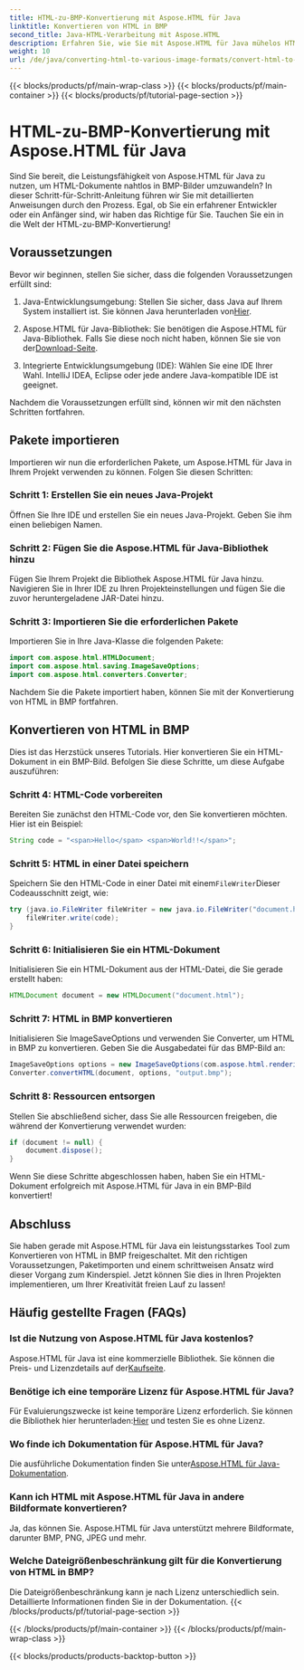 ```yaml
---
title: HTML-zu-BMP-Konvertierung mit Aspose.HTML für Java
linktitle: Konvertieren von HTML in BMP
second_title: Java-HTML-Verarbeitung mit Aspose.HTML
description: Erfahren Sie, wie Sie mit Aspose.HTML für Java mühelos HTML in BMP konvertieren. Eine Schritt-für-Schritt-Anleitung mit Voraussetzungen und Paketimporten. Jetzt entdecken!
weight: 10
url: /de/java/converting-html-to-various-image-formats/convert-html-to-bmp/
---
```


{{< blocks/products/pf/main-wrap-class >}}
{{< blocks/products/pf/main-container >}}
{{< blocks/products/pf/tutorial-page-section >}}

# HTML-zu-BMP-Konvertierung mit Aspose.HTML für Java


Sind Sie bereit, die Leistungsfähigkeit von Aspose.HTML für Java zu nutzen, um HTML-Dokumente nahtlos in BMP-Bilder umzuwandeln? In dieser Schritt-für-Schritt-Anleitung führen wir Sie mit detaillierten Anweisungen durch den Prozess. Egal, ob Sie ein erfahrener Entwickler oder ein Anfänger sind, wir haben das Richtige für Sie. Tauchen Sie ein in die Welt der HTML-zu-BMP-Konvertierung!

## Voraussetzungen

Bevor wir beginnen, stellen Sie sicher, dass die folgenden Voraussetzungen erfüllt sind:

1.  Java-Entwicklungsumgebung: Stellen Sie sicher, dass Java auf Ihrem System installiert ist. Sie können Java herunterladen von[Hier](https://www.java.com/download/).

2.  Aspose.HTML für Java-Bibliothek: Sie benötigen die Aspose.HTML für Java-Bibliothek. Falls Sie diese noch nicht haben, können Sie sie von der[Download-Seite](https://releases.aspose.com/html/java/).

3. Integrierte Entwicklungsumgebung (IDE): Wählen Sie eine IDE Ihrer Wahl. IntelliJ IDEA, Eclipse oder jede andere Java-kompatible IDE ist geeignet.

Nachdem die Voraussetzungen erfüllt sind, können wir mit den nächsten Schritten fortfahren.

## Pakete importieren

Importieren wir nun die erforderlichen Pakete, um Aspose.HTML für Java in Ihrem Projekt verwenden zu können. Folgen Sie diesen Schritten:

### Schritt 1: Erstellen Sie ein neues Java-Projekt

Öffnen Sie Ihre IDE und erstellen Sie ein neues Java-Projekt. Geben Sie ihm einen beliebigen Namen.

### Schritt 2: Fügen Sie die Aspose.HTML für Java-Bibliothek hinzu

Fügen Sie Ihrem Projekt die Bibliothek Aspose.HTML für Java hinzu. Navigieren Sie in Ihrer IDE zu Ihren Projekteinstellungen und fügen Sie die zuvor heruntergeladene JAR-Datei hinzu.

### Schritt 3: Importieren Sie die erforderlichen Pakete

Importieren Sie in Ihre Java-Klasse die folgenden Pakete:

```java
import com.aspose.html.HTMLDocument;
import com.aspose.html.saving.ImageSaveOptions;
import com.aspose.html.converters.Converter;
```

Nachdem Sie die Pakete importiert haben, können Sie mit der Konvertierung von HTML in BMP fortfahren.

## Konvertieren von HTML in BMP

Dies ist das Herzstück unseres Tutorials. Hier konvertieren Sie ein HTML-Dokument in ein BMP-Bild. Befolgen Sie diese Schritte, um diese Aufgabe auszuführen:

### Schritt 4: HTML-Code vorbereiten

Bereiten Sie zunächst den HTML-Code vor, den Sie konvertieren möchten. Hier ist ein Beispiel:

```java
String code = "<span>Hello</span> <span>World!!</span>";
```

### Schritt 5: HTML in einer Datei speichern

Speichern Sie den HTML-Code in einer Datei mit einem`FileWriter`Dieser Codeausschnitt zeigt, wie:

```java
try (java.io.FileWriter fileWriter = new java.io.FileWriter("document.html")) {
    fileWriter.write(code);
}
```

### Schritt 6: Initialisieren Sie ein HTML-Dokument

Initialisieren Sie ein HTML-Dokument aus der HTML-Datei, die Sie gerade erstellt haben:

```java
HTMLDocument document = new HTMLDocument("document.html");
```

### Schritt 7: HTML in BMP konvertieren

Initialisieren Sie ImageSaveOptions und verwenden Sie Converter, um HTML in BMP zu konvertieren. Geben Sie die Ausgabedatei für das BMP-Bild an:

```java
ImageSaveOptions options = new ImageSaveOptions(com.aspose.html.rendering.image.ImageFormat.Bmp);
Converter.convertHTML(document, options, "output.bmp");
```

### Schritt 8: Ressourcen entsorgen

Stellen Sie abschließend sicher, dass Sie alle Ressourcen freigeben, die während der Konvertierung verwendet wurden:

```java
if (document != null) {
    document.dispose();
}
```

Wenn Sie diese Schritte abgeschlossen haben, haben Sie ein HTML-Dokument erfolgreich mit Aspose.HTML für Java in ein BMP-Bild konvertiert!

## Abschluss

Sie haben gerade mit Aspose.HTML für Java ein leistungsstarkes Tool zum Konvertieren von HTML in BMP freigeschaltet. Mit den richtigen Voraussetzungen, Paketimporten und einem schrittweisen Ansatz wird dieser Vorgang zum Kinderspiel. Jetzt können Sie dies in Ihren Projekten implementieren, um Ihrer Kreativität freien Lauf zu lassen!

## Häufig gestellte Fragen (FAQs)

### Ist die Nutzung von Aspose.HTML für Java kostenlos?
 Aspose.HTML für Java ist eine kommerzielle Bibliothek. Sie können die Preis- und Lizenzdetails auf der[Kaufseite](https://purchase.aspose.com/buy).

### Benötige ich eine temporäre Lizenz für Aspose.HTML für Java?
 Für Evaluierungszwecke ist keine temporäre Lizenz erforderlich. Sie können die Bibliothek hier herunterladen:[Hier](https://releases.aspose.com/) und testen Sie es ohne Lizenz.

### Wo finde ich Dokumentation für Aspose.HTML für Java?
 Die ausführliche Dokumentation finden Sie unter[Aspose.HTML für Java-Dokumentation](https://reference.aspose.com/html/java/).

### Kann ich HTML mit Aspose.HTML für Java in andere Bildformate konvertieren?
Ja, das können Sie. Aspose.HTML für Java unterstützt mehrere Bildformate, darunter BMP, PNG, JPEG und mehr.

### Welche Dateigrößenbeschränkung gilt für die Konvertierung von HTML in BMP?
Die Dateigrößenbeschränkung kann je nach Lizenz unterschiedlich sein. Detaillierte Informationen finden Sie in der Dokumentation.
{{< /blocks/products/pf/tutorial-page-section >}}

{{< /blocks/products/pf/main-container >}}
{{< /blocks/products/pf/main-wrap-class >}}

{{< blocks/products/products-backtop-button >}}
